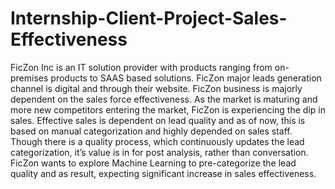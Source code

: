 # Internship-Client-Project-Sales-Effectiveness
FicZon Inc is an IT solution provider with products ranging from on-premises products to SAAS based solutions. FicZon major leads generation channel is digital and through their website.
FicZon business is majorly dependent on the sales force effectiveness. As the market is maturing and more new competitors entering the market, FicZon is experiencing the dip in sales.
Effective sales is dependent on lead quality and as of now, this is based on manual categorization and highly depended on sales staff. Though there is a quality process, which continuously updates the lead categorization, it’s value is in for post analysis, rather than conversation.
FicZon wants to explore Machine Learning to pre-categorize the lead quality and as result, expecting significant increase in sales effectiveness.

